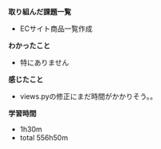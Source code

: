 **取り組んだ課題一覧**
* ECサイト商品一覧作成

**わかったこと**
* 特にありません
  
**感じたこと**
* views.pyの修正にまだ時間がかかりそう。。

**学習時間**
* 1h30m
 * total 556h50m
